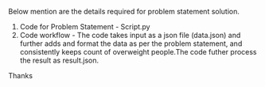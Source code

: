 Below mention are the details required for problem statement solution.

1. Code for Problem Statement  - Script.py
2. Code workflow - The code takes input as a json file (data.json) and further adds and format the data as per the problem statement, and consistently keeps count of overweight people.The code futher process the result as result.json.

Thanks
